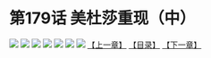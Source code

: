 # 第179话 美杜莎重现（中）
![](https://mhpic.xiaomingtaiji.net/comic/D/斗破苍穹拆分版/179话/1.jpg-zymk.middle.webp)
![](https://mhpic.xiaomingtaiji.net/comic/D/斗破苍穹拆分版/179话/2.jpg-zymk.middle.webp)
![](https://mhpic.xiaomingtaiji.net/comic/D/斗破苍穹拆分版/179话/3.jpg-zymk.middle.webp)
![](https://mhpic.xiaomingtaiji.net/comic/D/斗破苍穹拆分版/179话/4.jpg-zymk.middle.webp)
![](https://mhpic.xiaomingtaiji.net/comic/D/斗破苍穹拆分版/179话/5.jpg-zymk.middle.webp)
![](https://mhpic.xiaomingtaiji.net/comic/D/斗破苍穹拆分版/179话/6.jpg-zymk.middle.webp)
![](https://mhpic.xiaomingtaiji.net/comic/D/斗破苍穹拆分版/179话/7.jpg-zymk.middle.webp)
[【上一章】](./178.md)
[【目录】](./READMD.md)
[【下一章】](./180.md)
